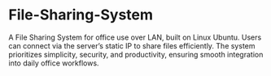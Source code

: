 # File-Sharing-System
A File Sharing System for office use over LAN, built on Linux Ubuntu. Users can connect via the server’s static IP to share files efficiently. The system prioritizes simplicity, security, and productivity, ensuring smooth integration into daily office workflows.
